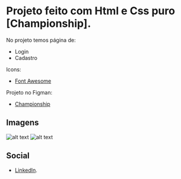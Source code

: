 # Projeto feito com Html e Css puro [Championship].

No projeto temos página de:
* Login
* Cadastro

Icons:
* [Font Awesome](https://fontawesome.com/) 

Projeto no Figman:
* [Championship](https://www.figma.com/file/Tq9NvpD1VR9xmTjmZoZJNP/ProjetoUsf?node-id=0%3A1)
## Imagens

![alt text](https://github.com/Christianmsousa/Championship/Project-img/Cadastro.png)
![alt text](https://github.com/Christianmsousa/Championship/Project-img/index.png)

## Social

* [LinkedIn](https://www.linkedin.com/in/christiansousaa/).

